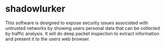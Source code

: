 shadowlurker
============

This software is designed to expose security issues associated with untrusted networks by showing users personal data that can be collected by traffic analysis. It will do deep packet inspection to extract information and present it to the users web browser.
